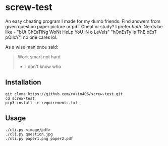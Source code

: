 # screw-test
An easy cheating program I made for my dumb friends. Find answers from given
question paper picture or pdf. Cheat or study? I prefer *both*. Nerds be like -
"bUt ChEaTiNg WoNt HeLp YoU iN o LeVels" "hOnEsTy Is ThE bEsT pOlIcY", no one
cares lol.

As a wise man once said:

> Work smart not hard
> - I don't know who

## Installation
```shell
git clone https://github.com/rakin406/screw-test.git
cd screw-test
pip3 install -r requirements.txt
```

## Usage
```shell
./cli.py <image/pdf>
./cli.py question.jpg
./cli.py paper1.png paper2.pdf
```
